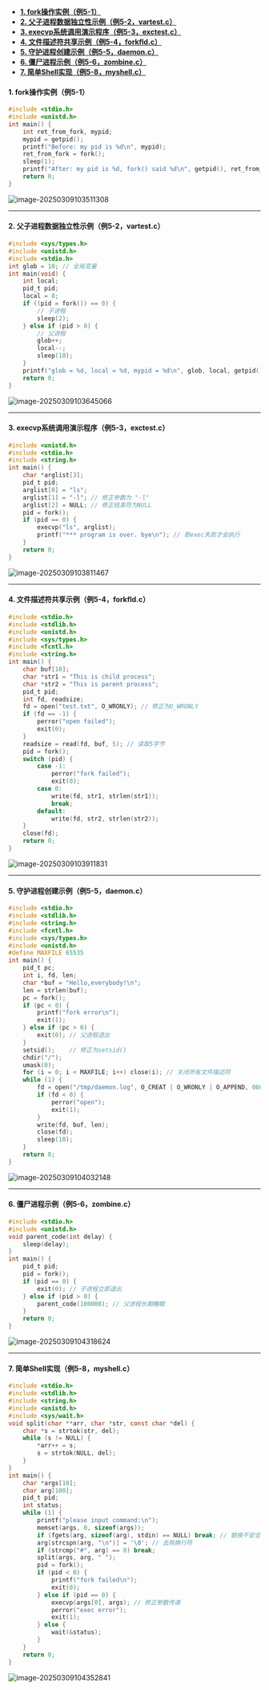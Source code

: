 - [**1. fork操作实例（例5-1）**](#1-fork操作实例例5-1)
- [**2. 父子进程数据独立性示例（例5-2，vartest.c）**](#2-父子进程数据独立性示例例5-2vartestc)
- [**3. execvp系统调用演示程序（例5-3，exctest.c）**](#3-execvp系统调用演示程序例5-3exctestc)
- [**4. 文件描述符共享示例（例5-4，forkfld.c）**](#4-文件描述符共享示例例5-4forkfldc)
- [**5. 守护进程创建示例（例5-5，daemon.c）**](#5-守护进程创建示例例5-5daemonc)
- [**6. 僵尸进程示例（例5-6，zombine.c）**](#6-僵尸进程示例例5-6zombinec)
- [**7. 简单Shell实现（例5-8，myshell.c）**](#7-简单shell实现例5-8myshellc)


#### **1. fork操作实例（例5-1）**

```c
#include <stdio.h>
#include <unistd.h>
int main() {
    int ret_from_fork, mypid;
    mypid = getpid();
    printf("Before: my pid is %d\n", mypid);
    ret_from_fork = fork();
    sleep(1);
    printf("After: my pid is %d, fork() said %d\n", getpid(), ret_from_fork);
    return 0;
}
```

![image-20250309103511308](./assets/image-20250309103511308.png)

---

#### **2. 父子进程数据独立性示例（例5-2，vartest.c）**
```c
#include <sys/types.h>
#include <unistd.h>
#include <stdio.h>
int glob = 10; // 全局变量
int main(void) {
    int local;
    pid_t pid;
    local = 8;
    if ((pid = fork()) == 0) {
        // 子进程
        sleep(2);
    } else if (pid > 0) {
        // 父进程
        glob++;
        local--;
        sleep(10);
    }
    printf("glob = %d, local = %d, mypid = %d\n", glob, local, getpid());
    return 0;
}
```

![image-20250309103645066](./assets/image-20250309103645066.png)

---

#### **3. execvp系统调用演示程序（例5-3，exctest.c）**

```c
#include <unistd.h>
#include <stdio.h>
#include <string.h>
int main() {
    char *arglist[3];
    pid_t pid;
    arglist[0] = "ls";
    arglist[1] = "-l"; // 修正参数为 "-l"
    arglist[2] = NULL; // 修正结束符为NULL
    pid = fork();
    if (pid == 0) {
        execvp("ls", arglist);
        printf("*** program is over. bye\n"); // 若exec失败才会执行
    }
    return 0;
}
```

![image-20250309103811467](./assets/image-20250309103811467.png)

---

#### **4. 文件描述符共享示例（例5-4，forkfld.c）**
```c
#include <stdio.h>
#include <stdlib.h>
#include <unistd.h>
#include <sys/types.h>
#include <fcntl.h>
#include <string.h>
int main() {
    char buf[10];
    char *str1 = "This is child process";
    char *str2 = "This is parent process";
    pid_t pid;
    int fd, readsize;
    fd = open("test.txt", O_WRONLY); // 修正为O_WRONLY
    if (fd == -1) {
        perror("open failed");
        exit(0);
    }
    readsize = read(fd, buf, 5); // 读取5字节
    pid = fork();
    switch (pid) {
        case -1:
            perror("fork failed");
            exit(0);
        case 0:
            write(fd, str1, strlen(str1));
            break;
        default:
            write(fd, str2, strlen(str2));
    }
    close(fd);
    return 0;
}
```

![image-20250309103911831](./assets/image-20250309103911831.png)

---

#### **5. 守护进程创建示例（例5-5，daemon.c）**

```c
#include <stdio.h>
#include <stdlib.h>
#include <string.h>
#include <fcntl.h>
#include <sys/types.h>
#include <unistd.h>
#define MAXFILE 65535
int main() {
    pid_t pc;
    int i, fd, len;
    char *buf = "Hello,everybody!\n";
    len = strlen(buf);
    pc = fork();
    if (pc < 0) {
        printf("fork error\n");
        exit(1);
    } else if (pc > 0) {
        exit(0); // 父进程退出
    }
    setsid();    // 修正为setsid()
    chdir("/");
    umask(0);
    for (i = 0; i < MAXFILE; i++) close(i); // 关闭所有文件描述符
    while (1) {
        fd = open("/tmp/daemon.log", O_CREAT | O_WRONLY | O_APPEND, 0600);
        if (fd < 0) {
            perror("open");
            exit(1);
        }
        write(fd, buf, len);
        close(fd);
        sleep(10);
    }
    return 0;
}
```

![image-20250309104032148](./assets/image-20250309104032148.png)

---

#### **6. 僵尸进程示例（例5-6，zombine.c）**

```c
#include <stdio.h>
#include <unistd.h>
void parent_code(int delay) {
    sleep(delay);
}
int main() {
    pid_t pid;
    pid = fork();
    if (pid == 0) {
        exit(0); // 子进程立即退出
    } else if (pid > 0) {
        parent_code(100000); // 父进程长期睡眠
    }
    return 0;
}
```

![image-20250309104318624](./assets/image-20250309104318624.png)

---

#### **7. 简单Shell实现（例5-8，myshell.c）**
```c
#include <stdio.h>
#include <stdlib.h>
#include <string.h>
#include <unistd.h>
#include <sys/wait.h>
void split(char **arr, char *str, const char *del) {
    char *s = strtok(str, del);
    while (s != NULL) {
        *arr++ = s;
        s = strtok(NULL, del);
    }
}
int main() {
    char *args[10];
    char arg[100];
    pid_t pid;
    int status;
    while (1) {
        printf("please input command:\n");
        memset(args, 0, sizeof(args));
        if (fgets(arg, sizeof(arg), stdin) == NULL) break; // 替换不安全的gets
        arg[strcspn(arg, "\n")] = '\0'; // 去除换行符
        if (strcmp("#", arg) == 0) break;
        split(args, arg, " ");
        pid = fork();
        if (pid < 0) {
            printf("fork failed\n");
            exit(0);
        } else if (pid == 0) {
            execvp(args[0], args); // 修正参数传递
            perror("exec error");
            exit(1);
        } else {
            wait(&status);
        }
    }
    return 0;
}
```

![image-20250309104352841](./assets/image-20250309104352841.png)

